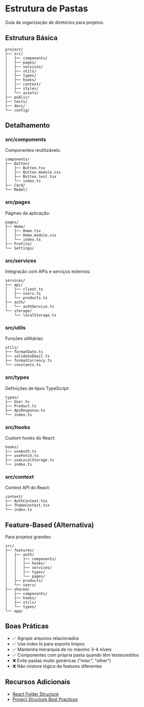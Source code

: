 # Estrutura de Pastas

Guia de organização de diretórios para projetos.

## Estrutura Básica

```
project/
├── src/
│   ├── components/
│   ├── pages/
│   ├── services/
│   ├── utils/
│   ├── types/
│   ├── hooks/
│   ├── context/
│   ├── styles/
│   └── assets/
├── public/
├── tests/
├── docs/
└── config/
```

## Detalhamento

### src/components

Componentes reutilizáveis:

```
components/
├── Button/
│   ├── Button.tsx
│   ├── Button.module.css
│   ├── Button.test.tsx
│   └── index.ts
├── Card/
└── Modal/
```

### src/pages

Páginas da aplicação:

```
pages/
├── Home/
│   ├── Home.tsx
│   ├── Home.module.css
│   └── index.ts
├── Profile/
└── Settings/
```

### src/services

Integração com APIs e serviços externos:

```
services/
├── api/
│   ├── client.ts
│   ├── users.ts
│   └── products.ts
├── auth/
│   └── authService.ts
└── storage/
    └── localStorage.ts
```

### src/utils

Funções utilitárias:

```
utils/
├── formatDate.ts
├── validateEmail.ts
├── formatCurrency.ts
└── constants.ts
```

### src/types

Definições de tipos TypeScript:

```
types/
├── User.ts
├── Product.ts
├── ApiResponse.ts
└── index.ts
```

### src/hooks

Custom hooks do React:

```
hooks/
├── useAuth.ts
├── useFetch.ts
├── useLocalStorage.ts
└── index.ts
```

### src/context

Context API do React:

```
context/
├── AuthContext.tsx
├── ThemeContext.tsx
└── index.ts
```

## Feature-Based (Alternativa)

Para projetos grandes:

```
src/
├── features/
│   ├── auth/
│   │   ├── components/
│   │   ├── hooks/
│   │   ├── services/
│   │   ├── types/
│   │   └── pages/
│   ├── products/
│   └── users/
├── shared/
│   ├── components/
│   ├── hooks/
│   ├── utils/
│   └── types/
└── app/
```

## Boas Práticas

- ✅ Agrupe arquivos relacionados
- ✅ Use index.ts para exports limpos
- ✅ Mantenha hierarquia de no máximo 3-4 níveis
- ✅ Componentes com própria pasta quando têm testes/estilos
- ❌ Evite pastas muito genéricas ("misc", "other")
- ❌ Não misture lógica de features diferentes

## Recursos Adicionais

- [React Folder Structure](https://www.robinwieruch.de/react-folder-structure/)
- [Project Structure Best Practices](https://github.com/goldbergyoni/nodebestpractices#1-project-structure-practices)
